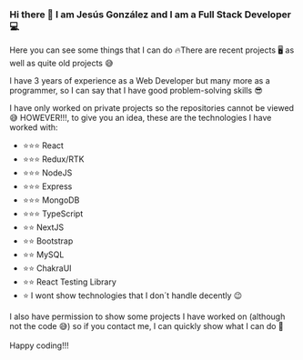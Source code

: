 ### Hi there 👋 I am Jesús González and I am a Full Stack Developer 💻

Here you can see some things that I can do 🔥There are recent projects 🖥️ as well as quite old projects 😅

I have 3 years of experience as a Web Developer but many more as a programmer, so I can say that I have good problem-solving skills 😎

I have only worked on private projects so the repositories cannot be viewed 😅 HOWEVER!!!, to give you an idea, these are the technologies I have worked with:

- ⭐⭐⭐ React
- ⭐⭐⭐ Redux/RTK
- ⭐⭐⭐ NodeJS
- ⭐⭐⭐ Express
- ⭐⭐⭐ MongoDB
- ⭐⭐⭐ TypeScript
- ⭐⭐ NextJS
- ⭐⭐ Bootstrap
- ⭐⭐ MySQL
- ⭐⭐ ChakraUI
- ⭐⭐ React Testing Library
- ⭐ I wont show technologies that I don´t handle decently 😉
  
I also have permission to show some projects I have worked on (although not the code 😅) so if you contact me, I can quickly show what I can do 💪
<br/>
<br/>
Happy coding!!!

<!--

Here are some ideas to get you started:

- 🔭 I’m currently working on ...
- 🌱 I’m currently learning ...
- 🤔 I’m looking for help with ...
- 📫 How to reach me: ...
- 😄 Pronouns: ...
- ⚡ Fun fact: ...
-->
